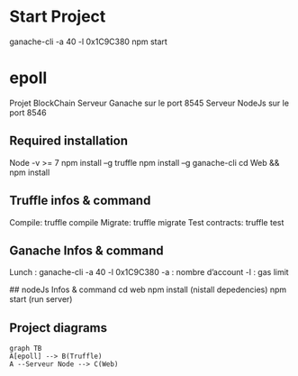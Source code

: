 # Start Project
ganache-cli -a 40 -l 0x1C9C380
npm start

# epoll
Projet BlockChain
Serveur Ganache sur le port 8545
Serveur NodeJs sur le port 8546

## Required installation
Node -v >= 7
npm install –g truffle
npm install –g ganache-cli
cd Web && npm install

## Truffle infos & command
Compile:        truffle compile
Migrate:        truffle migrate
Test contracts: truffle test

## Ganache Infos & command
Lunch : ganache-cli -a 40 -l 0x1C9C380
  -a : nombre d’account
  -l : gas limit

## nodeJs Infos & command
cd web
npm install (nistall depedencies)
npm start (run server)

## Project diagrams

```mermaid
graph TB
A[epoll] --> B(Truffle)
A --Serveur Node --> C(Web)
```
